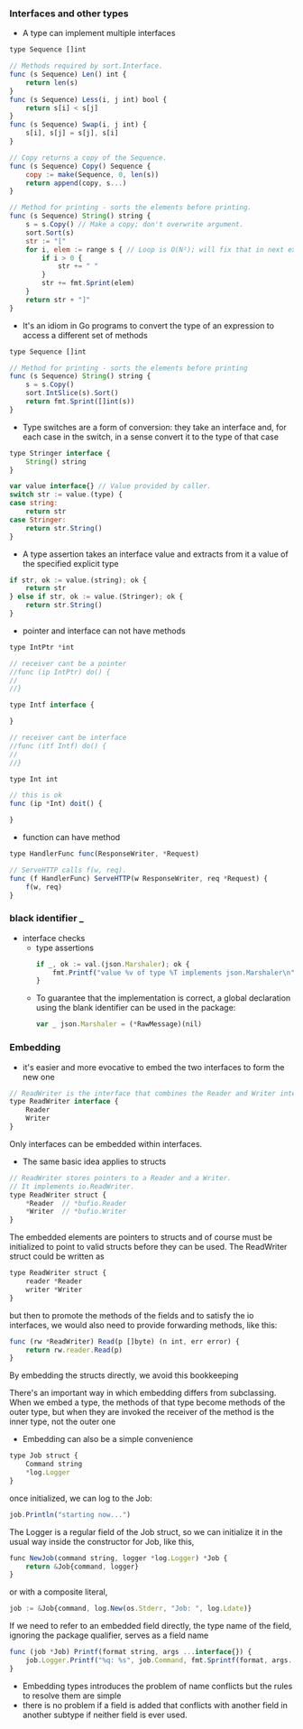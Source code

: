 
### Interfaces and other types
- A type can implement multiple interfaces
```javascript
type Sequence []int

// Methods required by sort.Interface.
func (s Sequence) Len() int {
    return len(s)
}
func (s Sequence) Less(i, j int) bool {
    return s[i] < s[j]
}
func (s Sequence) Swap(i, j int) {
    s[i], s[j] = s[j], s[i]
}

// Copy returns a copy of the Sequence.
func (s Sequence) Copy() Sequence {
    copy := make(Sequence, 0, len(s))
    return append(copy, s...)
}

// Method for printing - sorts the elements before printing.
func (s Sequence) String() string {
    s = s.Copy() // Make a copy; don't overwrite argument.
    sort.Sort(s)
    str := "["
    for i, elem := range s { // Loop is O(N²); will fix that in next example.
        if i > 0 {
            str += " "
        }
        str += fmt.Sprint(elem)
    }
    return str + "]"
}
```
- It's an idiom in Go programs to convert the type of an expression to access a different set of methods
```javascript
type Sequence []int

// Method for printing - sorts the elements before printing
func (s Sequence) String() string {
    s = s.Copy()
    sort.IntSlice(s).Sort()
    return fmt.Sprint([]int(s))
}
```
- Type switches are a form of conversion: they take an interface and, for each case in the switch, in a sense convert it to the type of that case
```javascript
type Stringer interface {
    String() string
}

var value interface{} // Value provided by caller.
switch str := value.(type) {
case string:
    return str
case Stringer:
    return str.String()
}
```
- A type assertion takes an interface value and extracts from it a value of the specified explicit type
```javascript
if str, ok := value.(string); ok {
    return str
} else if str, ok := value.(Stringer); ok {
    return str.String()
}
```
- pointer and interface can not have methods
```javascript
type IntPtr *int

// receiver cant be a pointer
//func (ip IntPtr) do() {
//
//}

type Intf interface {

}

// receiver cant be interface
//func (itf Intf) do() {
//
//}

type Int int

// this is ok
func (ip *Int) doit() {

}
```
- function can have method
```javascript
type HandlerFunc func(ResponseWriter, *Request)

// ServeHTTP calls f(w, req).
func (f HandlerFunc) ServeHTTP(w ResponseWriter, req *Request) {
    f(w, req)
}
```
### black identifier _
- interface checks
  - type assertions
    ```javascript
    if _, ok := val.(json.Marshaler); ok {
        fmt.Printf("value %v of type %T implements json.Marshaler\n", val, val)
    }
    ```
  - To guarantee that the implementation is correct, a global declaration using the blank identifier can be used in the package:
    ```javascript
    var _ json.Marshaler = (*RawMessage)(nil)
    ```
### Embedding
- it's easier and more evocative to embed the two interfaces to form the new one
```javascript
// ReadWriter is the interface that combines the Reader and Writer interfaces.
type ReadWriter interface {
    Reader
    Writer
}
```
Only interfaces can be embedded within interfaces.
- The same basic idea applies to structs
```javascript
// ReadWriter stores pointers to a Reader and a Writer.
// It implements io.ReadWriter.
type ReadWriter struct {
    *Reader  // *bufio.Reader
    *Writer  // *bufio.Writer
}
```
The embedded elements are pointers to structs and of course must be initialized to point to valid structs before they can be used. The ReadWriter struct could be written as
```javascript
type ReadWriter struct {
    reader *Reader
    writer *Writer
}
```
but then to promote the methods of the fields and to satisfy the io interfaces, we would also need to provide forwarding methods, like this:
```javascript
func (rw *ReadWriter) Read(p []byte) (n int, err error) {
    return rw.reader.Read(p)
}
```
By embedding the structs directly, we avoid this bookkeeping

There's an important way in which embedding differs from subclassing. When we embed a type, the methods of that type become methods of the outer type, but when they are invoked the receiver of the method is the inner type, not the outer one
- Embedding can also be a simple convenience
```javascript
type Job struct {
    Command string
    *log.Logger
}
```
once initialized, we can log to the Job:
```javascript
job.Println("starting now...")
```
The Logger is a regular field of the Job struct, so we can initialize it in the usual way inside the constructor for Job, like this,
```javascript
func NewJob(command string, logger *log.Logger) *Job {
    return &Job{command, logger}
}
```
or with a composite literal,
```javascript
job := &Job{command, log.New(os.Stderr, "Job: ", log.Ldate)}
```
If we need to refer to an embedded field directly, the type name of the field, ignoring the package qualifier, serves as a field name
```javascript
func (job *Job) Printf(format string, args ...interface{}) {
    job.Logger.Printf("%q: %s", job.Command, fmt.Sprintf(format, args...))
}
```
- Embedding types introduces the problem of name conflicts but the rules to resolve them are simple
- there is no problem if a field is added that conflicts with another field in another subtype if neither field is ever used.
